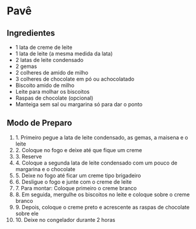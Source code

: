 # Pavê 
## Ingredientes

-   1 lata de creme de leite
-   1 lata de leite (a mesma medida da lata)
-   2 latas de leite condensado
-   2 gemas
-   2 colheres de amido de milho
-   3 colheres de chocolate em pó ou achocolatado
-   Biscoito amido de milho
-   Leite para molhar os biscoitos
-   Raspas de chocolate (opcional)
-   Manteiga sem sal ou margarina só para dar o ponto

## Modo de Preparo

1.  1. Primeiro pegue a lata de leite condensado, as gemas, a maisena e o leite
2.  2. Coloque no fogo e deixe até que fique um creme
3.  3. Reserve
4.  4. Coloque a segunda lata de leite condensado com um pouco de margarina e o chocolate
5.  5. Deixe no fogo até ficar um creme tipo brigadeiro
6.  6. Desligue o fogo e junte com o creme de leite
7.  7. Para montar: Coloque primeiro o creme branco
8.  8. Em seguida, mergulhe os biscoitos no leite e coloque sobre o creme branco
9.  9. Depois, coloque o creme preto e acrescente as raspas de chocolate sobre ele
10.  10. Deixe no congelador durante 2 horas
